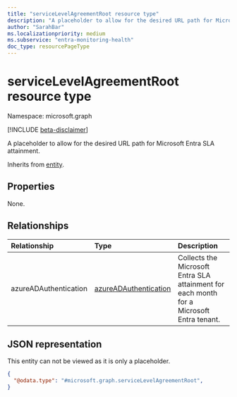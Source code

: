```yaml
---
title: "serviceLevelAgreementRoot resource type"
description: "A placeholder to allow for the desired URL path for Microsoft Entra SLA attainment."
author: "SarahBar"
ms.localizationpriority: medium
ms.subservice: "entra-monitoring-health"
doc_type: resourcePageType
---
```


# serviceLevelAgreementRoot resource type

Namespace: microsoft.graph

[!INCLUDE [beta-disclaimer](../../includes/beta-disclaimer.md)]

A placeholder to allow for the desired URL path for Microsoft Entra SLA attainment.

Inherits from [entity](../resources/entity.md).

## Properties
None.

## Relationships
|Relationship|Type|Description|
|:---|:---|:---|
|azureADAuthentication|[azureADAuthentication](../resources/azureadauthentication.md)|Collects the Microsoft Entra SLA attainment for each month for a Microsoft Entra tenant.|

## JSON representation
This entity can not be viewed as it is only a placeholder.
<!-- {
  "blockType": "resource",
  "@odata.type": "microsoft.graph.serviceLevelAgreementRoot",
  "baseType": "microsoft.graph.entity",
  "openType": false
}
-->
``` json
{
  "@odata.type": "#microsoft.graph.serviceLevelAgreementRoot",
}
```
